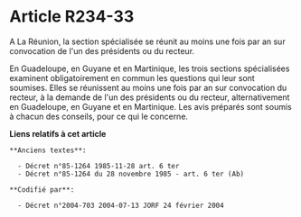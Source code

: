 # Article R234-33

A La Réunion, la section spécialisée se réunit au moins une fois par an sur convocation de l'un des présidents ou du recteur.

En Guadeloupe, en Guyane et en Martinique, les trois sections spécialisées examinent obligatoirement en commun les questions
qui leur sont soumises. Elles se réunissent au moins une fois par an sur convocation du recteur, à la demande de l'un des
présidents ou du recteur, alternativement en Guadeloupe, en Guyane et en Martinique. Les avis préparés sont soumis à chacun
des conseils, pour ce qui le concerne.

**Liens relatifs à cet article**

	**Anciens textes**:

	  - Décret n°85-1264 1985-11-28 art. 6 ter
	  - Décret n°85-1264 du 28 novembre 1985 - art. 6 ter (Ab)

	**Codifié par**:

	  - Décret n°2004-703 2004-07-13 JORF 24 février 2004
